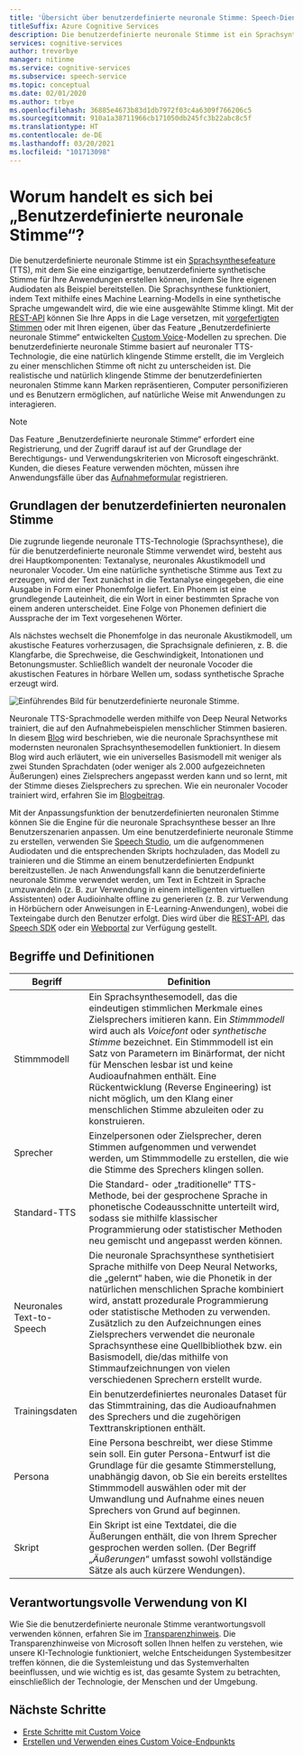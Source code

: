 ```yaml
---
title: 'Übersicht über benutzerdefinierte neuronale Stimme: Speech-Dienst'
titleSuffix: Azure Cognitive Services
description: Die benutzerdefinierte neuronale Stimme ist ein Sprachsynthesefeature, mit dem Sie eine einzigartige, benutzerdefinierte synthetische Stimme für Ihre Anwendungen erstellen können, indem Sie Ihre eigenen Audiodaten als Beispiel bereitstellen.
services: cognitive-services
author: trevorbye
manager: nitinme
ms.service: cognitive-services
ms.subservice: speech-service
ms.topic: conceptual
ms.date: 02/01/2020
ms.author: trbye
ms.openlocfilehash: 36885e4673b83d1db7972f03c4a6309f766206c5
ms.sourcegitcommit: 910a1a38711966cb171050db245fc3b22abc8c5f
ms.translationtype: HT
ms.contentlocale: de-DE
ms.lasthandoff: 03/20/2021
ms.locfileid: "101713098"
---
```

# <a name="what-is-custom-neural-voice"></a>Worum handelt es sich bei „Benutzerdefinierte neuronale Stimme“?

Die benutzerdefinierte neuronale Stimme ist ein [Sprachsynthesefeature](./text-to-speech.md) (TTS), mit dem Sie eine einzigartige, benutzerdefinierte synthetische Stimme für Ihre Anwendungen erstellen können, indem Sie Ihre eigenen Audiodaten als Beispiel bereitstellen. Die Sprachsynthese funktioniert, indem Text mithilfe eines Machine Learning-Modells in eine synthetische Sprache umgewandelt wird, die wie eine ausgewählte Stimme klingt. Mit der [REST-API](./rest-text-to-speech.md) können Sie Ihre Apps in die Lage versetzen, mit [vorgefertigten Stimmen](./language-support.md#neural-voices) oder mit Ihren eigenen, über das Feature „Benutzerdefinierte neuronale Stimme“ entwickelten [Custom Voice](./how-to-custom-voice-prepare-data.md)-Modellen zu sprechen. Die benutzerdefinierte neuronale Stimme basiert auf neuronaler TTS-Technologie, die eine natürlich klingende Stimme erstellt, die im Vergleich zu einer menschlichen Stimme oft nicht zu unterscheiden ist.
Die realistische und natürlich klingende Stimme der benutzerdefinierten neuronalen Stimme kann Marken repräsentieren, Computer personifizieren und es Benutzern ermöglichen, auf natürliche Weise mit Anwendungen zu interagieren.

> [!NOTE]
> Das Feature „Benutzerdefinierte neuronale Stimme“ erfordert eine Registrierung, und der Zugriff darauf ist auf der Grundlage der Berechtigungs- und Verwendungskriterien von Microsoft eingeschränkt. Kunden, die dieses Feature verwenden möchten, müssen ihre Anwendungsfälle über das [Aufnahmeformular](https://aka.ms/customneural) registrieren.

## <a name="the-basics-of-custom-neural-voice"></a>Grundlagen der benutzerdefinierten neuronalen Stimme

Die zugrunde liegende neuronale TTS-Technologie (Sprachsynthese), die für die benutzerdefinierte neuronale Stimme verwendet wird, besteht aus drei Hauptkomponenten: Textanalyse, neuronales Akustikmodell und neuronaler Vocoder. Um eine natürliche synthetische Stimme aus Text zu erzeugen, wird der Text zunächst in die Textanalyse eingegeben, die eine Ausgabe in Form einer Phonemfolge liefert. Ein Phonem ist eine grundlegende Lauteinheit, die ein Wort in einer bestimmten Sprache von einem anderen unterscheidet. Eine Folge von Phonemen definiert die Aussprache der im Text vorgesehenen Wörter. 

Als nächstes wechselt die Phonemfolge in das neuronale Akustikmodell, um akustische Features vorherzusagen, die Sprachsignale definieren, z. B. die Klangfarbe, die Sprechweise, die Geschwindigkeit, Intonationen und Betonungsmuster. Schließlich wandelt der neuronale Vocoder die akustischen Features in hörbare Wellen um, sodass synthetische Sprache erzeugt wird.

![Einführendes Bild für benutzerdefinierte neuronale Stimme.](./media/custom-voice/cnv-intro.png)

Neuronale TTS-Sprachmodelle werden mithilfe von Deep Neural Networks trainiert, die auf den Aufnahmebeispielen menschlicher Stimmen basieren. In diesem [Blog](https://techcommunity.microsoft.com/t5/azure-ai/neural-text-to-speech-extends-support-to-15-more-languages-with/ba-p/1505911) wird beschrieben, wie die neuronale Sprachsynthese mit modernsten neuronalen Sprachsynthesemodellen funktioniert. In diesem Blog wird auch erläutert, wie ein universelles Basismodell mit weniger als zwei Stunden Sprachdaten (oder weniger als 2.000 aufgezeichneten Äußerungen) eines Zielsprechers angepasst werden kann und so lernt, mit der Stimme dieses Zielsprechers zu sprechen. Wie ein neuronaler Vocoder trainiert wird, erfahren Sie im [Blogbeitrag](https://techcommunity.microsoft.com/t5/azure-ai/azure-neural-tts-upgraded-with-hifinet-achieving-higher-audio/ba-p/1847860).

Mit der Anpassungsfunktion der benutzerdefinierten neuronalen Stimme können Sie die Engine für die neuronale Sprachsynthese besser an Ihre Benutzerszenarien anpassen. Um eine benutzerdefinierte neuronale Stimme zu erstellen, verwenden Sie [Speech Studio](https://speech.microsoft.com/customvoice), um die aufgenommenen Audiodaten und die entsprechenden Skripts hochzuladen, das Modell zu trainieren und die Stimme an einem benutzerdefinierten Endpunkt bereitzustellen. Je nach Anwendungsfall kann die benutzerdefinierte neuronale Stimme verwendet werden, um Text in Echtzeit in Sprache umzuwandeln (z. B. zur Verwendung in einem intelligenten virtuellen Assistenten) oder Audioinhalte offline zu generieren (z. B. zur Verwendung in Hörbüchern oder Anweisungen in E-Learning-Anwendungen), wobei die Texteingabe durch den Benutzer erfolgt. Dies wird über die [REST-API](./rest-text-to-speech.md), das [Speech SDK](./get-started-text-to-speech.md?pivots=programming-language-csharp&tabs=script%2cwindowsinstall) oder ein [Webportal](https://speech.microsoft.com/audiocontentcreation) zur Verfügung gestellt.

## <a name="terms-and-definitions"></a>Begriffe und Definitionen

| **Begriff**      | **Definition**                                                                                                                                                                                                                                                                                                                                                                                       |
|---------------|------------------------------------------------------------------------------------------------------------------------------------------------------------------------------------------------------------------------------------------------------------------------------------------------------------------------------------------------------------------------------------------------------|
| Stimmmodell   | Ein Sprachsynthesemodell, das die eindeutigen stimmlichen Merkmale eines Zielsprechers imitieren kann. Ein *Stimmmodell* wird auch als *Voicefont* oder *synthetische Stimme* bezeichnet. Ein Stimmmodell ist ein Satz von Parametern im Binärformat, der nicht für Menschen lesbar ist und keine Audioaufnahmen enthält. Eine Rückentwicklung (Reverse Engineering) ist nicht möglich, um den Klang einer menschlichen Stimme abzuleiten oder zu konstruieren. |
| Sprecher  | Einzelpersonen oder Zielsprecher, deren Stimmen aufgenommen und verwendet werden, um Stimmmodelle zu erstellen, die wie die Stimme des Sprechers klingen sollen.                                                                                                                                                                                                                                                   |
| Standard-TTS  | Die Standard- oder „traditionelle“ TTS-Methode, bei der gesprochene Sprache in phonetische Codeausschnitte unterteilt wird, sodass sie mithilfe klassischer Programmierung oder statistischer Methoden neu gemischt und angepasst werden können.                                                                                                                                                                                                    |
| Neuronales Text-to-Speech    | Die neuronale Sprachsynthese synthetisiert Sprache mithilfe von Deep Neural Networks, die „gelernt“ haben, wie die Phonetik in der natürlichen menschlichen Sprache kombiniert wird, anstatt prozedurale Programmierung oder statistische Methoden zu verwenden. Zusätzlich zu den Aufzeichnungen eines Zielsprechers verwendet die neuronale Sprachsynthese eine Quellbibliothek bzw. ein Basismodell, die/das mithilfe von Stimmaufzeichnungen von vielen verschiedenen Sprechern erstellt wurde.          |
| Trainingsdaten | Ein benutzerdefiniertes neuronales Dataset für das Stimmtraining, das die Audioaufnahmen des Sprechers und die zugehörigen Texttranskriptionen enthält.                                                                                                                                                                                                                                                               |
| Persona       | Eine Persona beschreibt, wer diese Stimme sein soll. Ein guter Persona-Entwurf ist die Grundlage für die gesamte Stimmerstellung, unabhängig davon, ob Sie ein bereits erstelltes Stimmmodell auswählen oder mit der Umwandlung und Aufnahme eines neuen Sprechers von Grund auf beginnen.                                                                                                |
| Skript        | Ein Skript ist eine Textdatei, die die Äußerungen enthält, die von Ihrem Sprecher gesprochen werden sollen. (Der Begriff „*Äußerungen*“ umfasst sowohl vollständige Sätze als auch kürzere Wendungen).                                                                                                                                                                                                                               |

## <a name="responsible-use-of-ai"></a>Verantwortungsvolle Verwendung von KI

Wie Sie die benutzerdefinierte neuronale Stimme verantwortungsvoll verwenden können, erfahren Sie im [Transparenzhinweis](/legal/cognitive-services/speech-service/custom-neural-voice/transparency-note-custom-neural-voice?context=/azure/cognitive-services/speech-service/context/context). Die Transparenzhinweise von Microsoft sollen Ihnen helfen zu verstehen, wie unsere KI-Technologie funktioniert, welche Entscheidungen Systembesitzer treffen können, die die Systemleistung und das Systemverhalten beeinflussen, und wie wichtig es ist, das gesamte System zu betrachten, einschließlich der Technologie, der Menschen und der Umgebung.

## <a name="next-steps"></a>Nächste Schritte

* [Erste Schritte mit Custom Voice](how-to-custom-voice.md)
* [Erstellen und Verwenden eines Custom Voice-Endpunkts](how-to-custom-voice-create-voice.md)